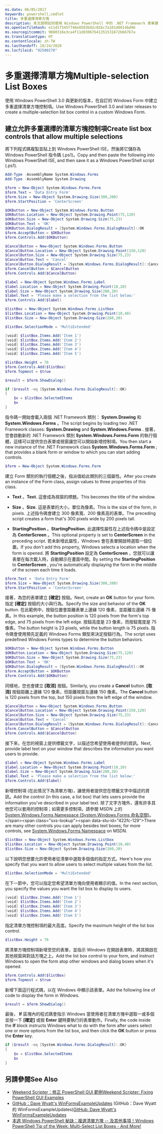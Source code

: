 ```yaml
---
ms.date: 06/05/2017
keywords: powershell,cmdlet
title: 多重選擇清單方塊
description: 本文說明如何使用 Windows PowerShell 中的 .NET Framework 表單建置功能，建立多重選擇清單方塊控制項。
ms.openlocfilehash: e11d1f545f748e0503b92c02bc7a101d8014bd96
ms.sourcegitcommit: 9080316e3ca4f11d83067b41351531672b667b7a
ms.translationtype: HT
ms.contentlocale: zh-TW
ms.lasthandoff: 10/24/2020
ms.locfileid: "92500278"
---
```

# <a name="multiple-selection-list-boxes"></a><span data-ttu-id="422fc-104">多重選擇清單方塊</span><span class="sxs-lookup"><span data-stu-id="422fc-104">Multiple-selection List Boxes</span></span>

<span data-ttu-id="422fc-105">使用 Windows PowerShell 3.0 與更新的版本，在自訂的 Windows Form 中建立多重選擇清單方塊控制項。</span><span class="sxs-lookup"><span data-stu-id="422fc-105">Use Windows PowerShell 3.0 and later releases to create a multiple-selection list box control in a custom Windows Form.</span></span>

## <a name="create-list-box-controls-that-allow-multiple-selections"></a><span data-ttu-id="422fc-106">建立允許多重選擇的清單方塊控制項</span><span class="sxs-lookup"><span data-stu-id="422fc-106">Create list box controls that allow multiple selections</span></span>

<span data-ttu-id="422fc-107">將下列程式碼複製並貼上到 Windows PowerShell ISE，然後將它儲存為 Windows PowerShell 指令碼 (.ps1)。</span><span class="sxs-lookup"><span data-stu-id="422fc-107">Copy and then paste the following into Windows PowerShell ISE, and then save it as a Windows PowerShell script (.ps1).</span></span>

```powershell
Add-Type -AssemblyName System.Windows.Forms
Add-Type -AssemblyName System.Drawing

$form = New-Object System.Windows.Forms.Form
$form.Text = 'Data Entry Form'
$form.Size = New-Object System.Drawing.Size(300,200)
$form.StartPosition = 'CenterScreen'

$OKButton = New-Object System.Windows.Forms.Button
$OKButton.Location = New-Object System.Drawing.Point(75,120)
$OKButton.Size = New-Object System.Drawing.Size(75,23)
$OKButton.Text = 'OK'
$OKButton.DialogResult = [System.Windows.Forms.DialogResult]::OK
$form.AcceptButton = $OKButton
$form.Controls.Add($OKButton)

$CancelButton = New-Object System.Windows.Forms.Button
$CancelButton.Location = New-Object System.Drawing.Point(150,120)
$CancelButton.Size = New-Object System.Drawing.Size(75,23)
$CancelButton.Text = 'Cancel'
$CancelButton.DialogResult = [System.Windows.Forms.DialogResult]::Cancel
$form.CancelButton = $CancelButton
$form.Controls.Add($CancelButton)

$label = New-Object System.Windows.Forms.Label
$label.Location = New-Object System.Drawing.Point(10,20)
$label.Size = New-Object System.Drawing.Size(280,20)
$label.Text = 'Please make a selection from the list below:'
$form.Controls.Add($label)

$listBox = New-Object System.Windows.Forms.Listbox
$listBox.Location = New-Object System.Drawing.Point(10,40)
$listBox.Size = New-Object System.Drawing.Size(260,20)

$listBox.SelectionMode = 'MultiExtended'

[void] $listBox.Items.Add('Item 1')
[void] $listBox.Items.Add('Item 2')
[void] $listBox.Items.Add('Item 3')
[void] $listBox.Items.Add('Item 4')
[void] $listBox.Items.Add('Item 5')

$listBox.Height = 70
$form.Controls.Add($listBox)
$form.Topmost = $true

$result = $form.ShowDialog()

if ($result -eq [System.Windows.Forms.DialogResult]::OK)
{
    $x = $listBox.SelectedItems
    $x
}
```

<span data-ttu-id="422fc-108">指令碼一開始會載入兩個 .NET Framework 類別： **System.Drawing** 和 **System.Windows.Forms** 。</span><span class="sxs-lookup"><span data-stu-id="422fc-108">The script begins by loading two .NET Framework classes: **System.Drawing** and **System.Windows.Forms** .</span></span> <span data-ttu-id="422fc-109">接著，您會啟動新的 .NET Framework 類別 **System.Windows.Forms.Form** 的執行個體，這樣可以提供空白表單或視窗讓您可以開始新增控制項。</span><span class="sxs-lookup"><span data-stu-id="422fc-109">You then start a new instance of the .NET Framework class **System.Windows.Forms.Form** ; that provides a blank form or window to which you can start adding controls.</span></span>

```powershell
$form = New-Object System.Windows.Forms.Form
```

<span data-ttu-id="422fc-110">建立 Form 類別的執行個體之後，指派值給此類別的三個屬性。</span><span class="sxs-lookup"><span data-stu-id="422fc-110">After you create an instance of the Form class, assign values to three properties of this class.</span></span>

- <span data-ttu-id="422fc-111">**Text** 。</span><span class="sxs-lookup"><span data-stu-id="422fc-111">**Text.**</span></span> <span data-ttu-id="422fc-112">這會成為視窗的標題。</span><span class="sxs-lookup"><span data-stu-id="422fc-112">This becomes the title of the window.</span></span>

- <span data-ttu-id="422fc-113">**Size** 。</span><span class="sxs-lookup"><span data-stu-id="422fc-113">**Size.**</span></span> <span data-ttu-id="422fc-114">這是表單的大小，單位為像素。</span><span class="sxs-lookup"><span data-stu-id="422fc-114">This is the size of the form, in pixels.</span></span> <span data-ttu-id="422fc-115">上述指令碼會建立 300 像素寬、200 像素高的表單。</span><span class="sxs-lookup"><span data-stu-id="422fc-115">The preceding script creates a form that's 300 pixels wide by 200 pixels tall.</span></span>

- <span data-ttu-id="422fc-116">**StartingPosition** 。</span><span class="sxs-lookup"><span data-stu-id="422fc-116">**StartingPosition.**</span></span> <span data-ttu-id="422fc-117">此選擇性屬性在上述指令碼中是設定為 **CenterScreen** 。</span><span class="sxs-lookup"><span data-stu-id="422fc-117">This optional property is set to **CenterScreen** in the preceding script.</span></span> <span data-ttu-id="422fc-118">若未新增此屬性，Windows 會在表單開啟時選取一個位置。</span><span class="sxs-lookup"><span data-stu-id="422fc-118">If you don't add this property, Windows selects a location when the form is opened.</span></span> <span data-ttu-id="422fc-119">將 **StartingPosition** 設定為 **CenterScreen** ，您就可以讓表單在每次載入時，自動顯示在畫面中間。</span><span class="sxs-lookup"><span data-stu-id="422fc-119">By setting the **StartingPosition** to **CenterScreen** , you're automatically displaying the form in the middle of the screen each time it loads.</span></span>

```powershell
$form.Text = 'Data Entry Form'
$form.Size = New-Object System.Drawing.Size(300,200)
$form.StartPosition = 'CenterScreen'
```

<span data-ttu-id="422fc-120">接著，為您的表單建立 **[確定]** 按鈕。</span><span class="sxs-lookup"><span data-stu-id="422fc-120">Next, create an **OK** button for your form.</span></span> <span data-ttu-id="422fc-121">指定 **[確定]** 按鈕的大小與行為。</span><span class="sxs-lookup"><span data-stu-id="422fc-121">Specify the size and behavior of the **OK** button.</span></span> <span data-ttu-id="422fc-122">在此範例中，按鈕位置會距離表單上邊緣 120 像素，並距離左邊緣 75 像素。</span><span class="sxs-lookup"><span data-stu-id="422fc-122">In this example, the button position is 120 pixels from the form's top edge, and 75 pixels from the left edge.</span></span> <span data-ttu-id="422fc-123">按鈕高度是 23 像素，而按鈕寬度是 75 像素。</span><span class="sxs-lookup"><span data-stu-id="422fc-123">The button height is 23 pixels, while the button length is 75 pixels.</span></span> <span data-ttu-id="422fc-124">指令碼會使用預先定義的 Windows Forms 類型來決定按鈕行為。</span><span class="sxs-lookup"><span data-stu-id="422fc-124">The script uses predefined Windows Forms types to determine the button behaviors.</span></span>

```powershell
$OKButton = New-Object System.Windows.Forms.Button
$OKButton.Location = New-Object System.Drawing.Size(75,120)
$OKButton.Size = New-Object System.Drawing.Size(75,23)
$OKButton.Text = 'OK'
$OKButton.DialogResult = [System.Windows.Forms.DialogResult]::OK
$form.AcceptButton = $OKButton
$form.Controls.Add($OKButton)
```

<span data-ttu-id="422fc-125">同樣地，您也會建立 **[取消]** 按鈕。</span><span class="sxs-lookup"><span data-stu-id="422fc-125">Similarly, you create a **Cancel** button.</span></span> <span data-ttu-id="422fc-126">**[取消]** 按鈕距離上邊緣 120 像素，但距離視窗左邊緣 150 像素。</span><span class="sxs-lookup"><span data-stu-id="422fc-126">The **Cancel** button is 120 pixels from the top, but 150 pixels from the left edge of the window.</span></span>

```powershell
$CancelButton = New-Object System.Windows.Forms.Button
$CancelButton.Location = New-Object System.Drawing.Point(150,120)
$CancelButton.Size = New-Object System.Drawing.Size(75,23)
$CancelButton.Text = 'Cancel'
$CancelButton.DialogResult = [System.Windows.Forms.DialogResult]::Cancel
$form.CancelButton = $CancelButton
$form.Controls.Add($CancelButton)
```

<span data-ttu-id="422fc-127">接下來，在您的視窗上提供標籤文字，以描述您希望使用者提供的資訊。</span><span class="sxs-lookup"><span data-stu-id="422fc-127">Next, provide label text on your window that describes the information you want users to provide.</span></span>

```powershell
$label = New-Object System.Windows.Forms.Label
$label.Location = New-Object System.Drawing.Point(10,20)
$label.Size = New-Object System.Drawing.Size(280,20)
$label.Text = 'Please make a selection from the list below:'
$form.Controls.Add($label)
```

<span data-ttu-id="422fc-128">新增控制項 (在此情況下為清單方塊)，讓使用者提供您在標籤文字中描述的資訊。</span><span class="sxs-lookup"><span data-stu-id="422fc-128">Add the control (in this case, a list box) that lets users provide the information you've described in your label text.</span></span> <span data-ttu-id="422fc-129">除了文字方塊外，還有許多其他您可以套用的控制項；如需更多控制項，請參閱 MSDN 上的 [System.Windows.Forms Namespace (System.Windows.Forms 命名空間)](https://msdn.microsoft.com/library/k50ex0x9(v=vs.110).aspx)。</span><span class="sxs-lookup"><span data-stu-id="422fc-129">There are many other controls you can apply besides text boxes; for more controls, see [System.Windows.Forms Namespace](https://msdn.microsoft.com/library/k50ex0x9(v=vs.110).aspx) on MSDN.</span></span>

```powershell
$listBox = New-Object System.Windows.Forms.Listbox
$listBox.Location = New-Object System.Drawing.Point(10,40)
$listBox.Size = New-Object System.Drawing.Size(260,20)
```

<span data-ttu-id="422fc-130">以下說明您想要允許使用者從清單中選取多個值的指定方式。</span><span class="sxs-lookup"><span data-stu-id="422fc-130">Here's how you specify that you want to allow users to select multiple values from the list.</span></span>

```powershell
$listBox.SelectionMode = 'MultiExtended'
```

<span data-ttu-id="422fc-131">在下一節中，您可以指定您希望清單方塊向使用者顯示的值。</span><span class="sxs-lookup"><span data-stu-id="422fc-131">In the next section, you specify the values you want the list box to display to users.</span></span>

```powershell
[void] $listBox.Items.Add('Item 1')
[void] $listBox.Items.Add('Item 2')
[void] $listBox.Items.Add('Item 3')
[void] $listBox.Items.Add('Item 4')
[void] $listBox.Items.Add('Item 5')
```

<span data-ttu-id="422fc-132">指定清單方塊控制項的最大高度。</span><span class="sxs-lookup"><span data-stu-id="422fc-132">Specify the maximum height of the list box control.</span></span>

```powershell
$listBox.Height = 70
```

<span data-ttu-id="422fc-133">將清單方塊控制項新增至您的表單，並指示 Windows 在開啟表單時，將其開啟在其他視窗與對話方塊之上。</span><span class="sxs-lookup"><span data-stu-id="422fc-133">Add the list box control to your form, and instruct Windows to open the form atop other windows and dialog boxes when it's opened.</span></span>

```powershell
$form.Controls.Add($listBox)
$form.Topmost = $true
```

<span data-ttu-id="422fc-134">新增下面這行程式碼，以在 Windows 中顯示該表單。</span><span class="sxs-lookup"><span data-stu-id="422fc-134">Add the following line of code to display the form in Windows.</span></span>

```powershell
$result = $form.ShowDialog()
```

<span data-ttu-id="422fc-135">最後， **If** 區塊內的程式碼會指示 Windows 當使用者在清單方塊中選取一或多個並按一下 **[確定]** 或按 **Enter** 鍵時要執行的表單動作。</span><span class="sxs-lookup"><span data-stu-id="422fc-135">Finally, the code inside the **If** block instructs Windows what to do with the form after users select one or more options from the list box, and then click the **OK** button or press the **Enter** key.</span></span>

```powershell
if ($result -eq [System.Windows.Forms.DialogResult]::OK)
{
    $x = $listBox.SelectedItems
    $x
}
```

## <a name="see-also"></a><span data-ttu-id="422fc-136">另請參閱</span><span class="sxs-lookup"><span data-stu-id="422fc-136">See Also</span></span>

- [<span data-ttu-id="422fc-137">Weekend Scripter：修正 PowerShell GUI 範例</span><span class="sxs-lookup"><span data-stu-id="422fc-137">Weekend Scripter:  Fixing PowerShell GUI Examples</span></span>](https://go.microsoft.com/fwlink/?LinkId=506644)
- <span data-ttu-id="422fc-138">[GitHub：Dave Wyatt's WinFormsExampleUpdates](https://github.com/dlwyatt/WinFormsExampleUpdates) (GitHub：Dave Wyatt 的 WinFormsExampleUpdates)</span><span class="sxs-lookup"><span data-stu-id="422fc-138">[GitHub: Dave Wyatt's WinFormsExampleUpdates](https://github.com/dlwyatt/WinFormsExampleUpdates)</span></span>
- [<span data-ttu-id="422fc-139">本週 Windows PowerShell 秘訣：複選清單方塊 -- 及其他事項！</span><span class="sxs-lookup"><span data-stu-id="422fc-139">Windows PowerShell Tip of the Week:  Multi-Select List Boxes - And More!</span></span>](https://technet.microsoft.com/library/ff730950.aspx)
